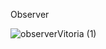 Observer

![observerVitoria (1)](https://github.com/DiasVitoria/bertoti/assets/80860267/413833bf-50f5-4835-927b-6a1b12a201fb)
